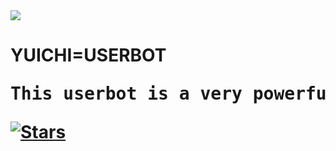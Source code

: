 <html>

<img src = "https://telegra.ph/file/7a3b1d0656afaa5c05a30.jpg">

<h1> YUICHI=USERBOT </h>

<pre>This userbot is a very powerful and the super userbot.</pre>

[![Stars](https://img.shields.io/github/forks/procoder0/yuichi?style=flat-squre&color=red)](https://github.com/procoder0/yuichi/forks)
